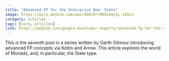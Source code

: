 ```yaml
---
title: "Advanced FP for the Enterprise Bee: State"
image: https://miro.medium.com/max/460/0*rMk9skNj5L-1E6cs
category: articles
tags: [core, articles]
link: https://medium.com/google-developer-experts/advanced-fp-for-the-enterprise-bee-state-4f8fd2d8098b
---
```


This is the seventh post in a series written by Garth Gilmour introducing advanced FP concepts via Kotlin and Arrow. This article explores the world of Monads, and, in particular, the State type.
